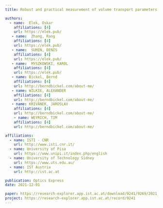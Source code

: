 ```yaml
---
title: Robust and practical measurement of volume transport parameters in solid photo polymer materials for 3D printing

authors:
  - name:  Elek, Oskar
    affiliations: [4]
    url: https://elek.pub/
   - name:  Zhang, Rang
    affiliations: [4]
    url: https://elek.pub/
   - name:  SUMIN, DENIS 
    affiliations: [4]
    url: https://elek.pub/
   - name:  MYSZKOWSKI, KAROL
    affiliations: [4]
    url: https://elek.pub/
   - name: Bickel, Bernd
    affiliations: [4]
    url: http://berndbickel.com/about-me/
   - name: WILKIE, ALEXANDER
    affiliations: [4]
    url: http://berndbickel.com/about-me/
   - name: KRIVÁNEK, JAROSLAV
    affiliations: [4]
    url: http://berndbickel.com/about-me/
    - name: WEYRICH, TIM
    affiliations: [4]
    url: http://berndbickel.com/about-me/

affiliations:
  - name: ISTI - CNR
    url: http://www.isti.cnr.it/
  - name: University of Pisa
    url: https://www.unipi.it/index.php/english
  - name: University of Technology Sidney
    url: https://www.uts.edu.au/	
  - name: IST Austria
    url: http://ist.ac.at

publication: Optics Express
date: 2021-12-01

paper: https://research-explorer.app.ist.ac.at/download/9241/9269/2021_OpticsExpress_Elek.pdf
project: https://research-explorer.app.ist.ac.at/record/9241
---
```

